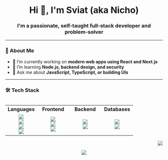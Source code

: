 <h1 align="center">Hi 👋, I'm Sviat <span>(aka Nicho)</span></h1>
<h3 align="center">I'm a passionate, self-taught full-stack developer and problem-solver</h3>

---

### 🧠 About Me

- 🔭 I’m currently working on **modern web apps using React and Next.js**
- 🌱 I’m learning **Node.js, backend design, and security**
- 💬 Ask me about **JavaScript, TypeScript, or building UIs**

---

### 🛠️ Tech Stack

<table align="left" width="100%" style="table-layout: fixed;">
  <tr>
    <td width="25%" align="center"><strong>Languages</strong></td>
    <td width="25%" align="center"><strong>Frontend</strong></td>
    <td width="25%" align="center"><strong>Backend</strong></td>
    <td width="25%" align="center"><strong>Databases</strong></td>
  </tr>
  <tr>
    <td align="center">
      <img src="https://img.shields.io/badge/JavaScript-F7DF1E?style=flat-square&logo=javascript&logoColor=black" /><br/>
      <img src="https://img.shields.io/badge/TypeScript-3178C6?style=flat-square&logo=typescript&logoColor=white" /><br/>
      <img src="https://img.shields.io/badge/HTML5-E34F26?style=flat-square&logo=html5&logoColor=white" /><br/>
      <img src="https://img.shields.io/badge/CSS3-1572B6?style=flat-square&logo=css3&logoColor=white" />
    </td>
    <td align="center">
      <img src="https://img.shields.io/badge/React-20232A?style=flat-square&logo=react&logoColor=61DAFB" /><br/>
      <img src="https://img.shields.io/badge/Next.js-000000?style=flat-square&logo=nextdotjs&logoColor=white" /><br/>
      <img src="https://img.shields.io/badge/Tailwind_CSS-38B2AC?style=flat-square&logo=tailwind-css&logoColor=white" />
    </td>
    <td align="center">
      <img src="https://img.shields.io/badge/Node.js-339933?style=flat-square&logo=nodedotjs&logoColor=white" /><br/>
      <img src="https://img.shields.io/badge/Express.js-000000?style=flat-square&logo=express&logoColor=white" />
    </td>
    <td align="center">
      <img src="https://img.shields.io/badge/MongoDB-47A248?style=flat-square&logo=mongodb&logoColor=white" /><br/>
      <img src="https://img.shields.io/badge/PostgreSQL-4169E1?style=flat-square&logo=postgresql&logoColor=white" />
    </td>
  </tr>
</table>

<p align="right">
  <img src="https://github-readme-stats.vercel.app/api/top-langs/?username=DFirenice&show_icons=true&theme=react&hide_border=true&layout=compact" />
</p>

<p align="center">
  <img src="https://skillicons.dev/icons?i=js,ts,react,nextjs,nodejs,express,html,css,tailwind,figma,mongodb,postgres,git,github" />
</p>

